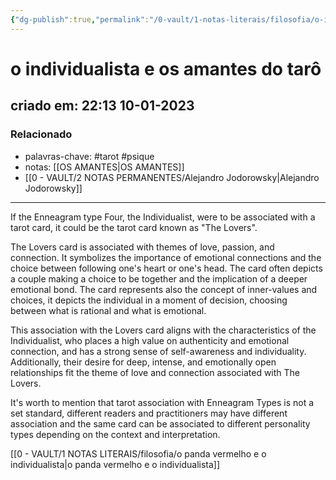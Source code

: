 ```yaml
---
{"dg-publish":true,"permalink":"/0-vault/1-notas-literais/filosofia/o-individualista-e-os-amantes-do-taro/","tags":["tarot","psique"],"dgHomeLink":true,"dgShowLocalGraph":true,"dgShowFileTree":true,"noteIcon":""}
---
```


# o individualista e os amantes do tarô
## criado em: 22:13 10-01-2023

### Relacionado
- palavras-chave: #tarot #psique 
- notas: [[OS AMANTES\|OS AMANTES]]
- [[0 - VAULT/2 NOTAS PERMANENTES/Alejandro Jodorowsky\|Alejandro Jodorowsky]]
---
If the Enneagram type Four, the Individualist, were to be associated with a tarot card, it could be the tarot card known as "The Lovers".

The Lovers card is associated with themes of love, passion, and connection. It symbolizes the importance of emotional connections and the choice between following one's heart or one's head. The card often depicts a couple making a choice to be together and the implication of a deeper emotional bond. The card represents also the concept of inner-values and choices, it depicts the individual in a moment of decision, choosing between what is rational and what is emotional.

This association with the Lovers card aligns with the characteristics of the Individualist, who places a high value on authenticity and emotional connection, and has a strong sense of self-awareness and individuality. Additionally, their desire for deep, intense, and emotionally open relationships fit the theme of love and connection associated with The Lovers.

It's worth to mention that tarot association with Enneagram Types is not a set standard, different readers and practitioners may have different association and the same card can be associated to different personality types depending on the context and interpretation.

[[0 - VAULT/1 NOTAS LITERAIS/filosofia/o panda vermelho e o individualista\|o panda vermelho e o individualista]]